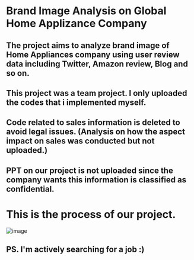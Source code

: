 # Brand Image Analysis on Global Home Applizance Company
## The project aims to analyze brand image of Home Appliances company using user review data including Twitter, Amazon review, Blog and so on.
## This project was a team project. I only uploaded the codes that i implemented myself.
## Code related to sales information is deleted to avoid legal issues. (Analysis on how the aspect impact on sales was conducted but not uploaded.)
## PPT on our project is not uploaded since the company wants this information is classified as confidential.

# This is the process of our project.
![image](https://user-images.githubusercontent.com/56338789/175765019-181749d4-7f02-48e6-acc6-b5017ac54591.png)


## PS. I'm actively searching for a job :)
